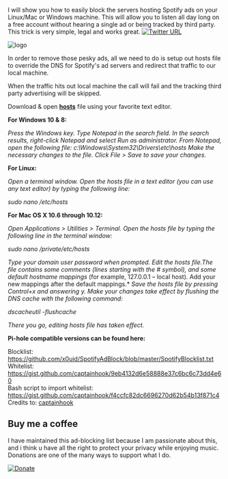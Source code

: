 I will show you how to easily block the servers hosting Spotify ads on your Linux/Mac or Windows machine. 
This will allow you to listen all day long on a free account without hearing a single ad or being tracked by third party. This trick is very simple, legal and works great.  [![Twitter URL](https://img.shields.io/twitter/url/https/twitter.com/fold_left.svg?style=social&label=Follow%20%40Anis_Muslić)](https://twitter.com/0xUID)

![logo](https://i.imgur.com/F8ZZU7g.jpg)

In order to remove those pesky ads, all we need to do is setup out hosts file to override the DNS for Spotify's ad servers and redirect that traffic to our local machine.  

When the traffic hits out local machine the call will fail and the tracking third party advertising will be skipped.

Download & open [**hosts**](https://github.com/x0uid/SpotifyAdBlock/blob/master/hosts) file using your favorite text editor. 

**For Windows 10 & 8:**

*Press the Windows key.*
*Type Notepad in the search field.*
*In the search results, right-click Notepad and select Run as administrator.*
*From Notepad, open the following file: c:\Windows\System32\Drivers\etc\hosts*
*Make the necessary changes to the file. Click File > Save to save your changes.*

**For Linux:**

*Open a terminal window.*
*Open the hosts file in a text editor (you can use any text editor) by typing the following line:*

*sudo nano /etc/hosts*

**For Mac OS X 10.6 through 10.12:**

*Open Applications > Utilities > Terminal.*
*Open the hosts file by typing the following line in the terminal window:*

*sudo nano /private/etc/hosts*

*Type your domain user password when prompted.*
*Edit the hosts file.The file contains some comments (lines starting with the # symbol), and some default hostname mappings* (for example, 127.0.0.1 – local host). Add your new mappings after the default mappings.*
*Save the hosts file by pressing Control+x and answering y.*
*Make your changes take effect by flushing the DNS cache with the following command:*

*dscacheutil -flushcache*

*There you go, editing hosts file has taken effect.*


**Pi-hole compatible versions can be found here:**

Blocklist: https://github.com/x0uid/SpotifyAdBlock/blob/master/SpotifyBlocklist.txt  
Whitelist: https://gist.github.com/captainhook/9eb4132d6e58888e37c6bc6c73dd4e60  
Bash script to import whitelist: https://gist.github.com/captainhook/f4ccfc82dc6696270d62b54b13f871c4  
Credits to: [captainhook](https://github.com/captainhook)

## Buy me a coffee
I have maintained this ad-blocking list because I am passionate about this, and i think u have all the right to protect your privacy while enjoying music. 
Donations are one of the many ways to support what I do.

[![Donate](https://img.shields.io/badge/Donate-PayPal-green.svg)](https://www.paypal.com/cgi-bin/webscr?cmd=_s-xclick&hosted_button_id=C7CEG3BFRDPSN)
